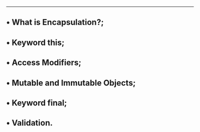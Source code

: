 ------------------------------------
• What is Encapsulation?;
------------------------------------
• Keyword this;
------------------------------------
• Access Modifiers;
--------------------------------------
• Mutable and Immutable Objects;
----------------------------------------
• Keyword final;
--------------------------------------
• Validation.
--------------------------------------
